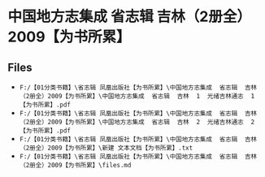 # 中国地方志集成  省志辑  吉林（2册全）2009【为书所累】

## Files

- `F:/【01分类书籍】\省志辑 凤凰出版社【为书所累】\中国地方志集成  省志辑  吉林（2册全）2009【为书所累】\中国地方志集成  省志辑  吉林  1  光绪吉林通志  1【为书所累】.pdf`
- `F:/【01分类书籍】\省志辑 凤凰出版社【为书所累】\中国地方志集成  省志辑  吉林（2册全）2009【为书所累】\中国地方志集成  省志辑  吉林  2  光绪吉林通志  2【为书所累】.pdf`
- `F:/【01分类书籍】\省志辑 凤凰出版社【为书所累】\中国地方志集成  省志辑  吉林（2册全）2009【为书所累】\新建 文本文档【为书所累】.txt`
- `F:/【01分类书籍】\省志辑 凤凰出版社【为书所累】\中国地方志集成  省志辑  吉林（2册全）2009【为书所累】\files.md`
